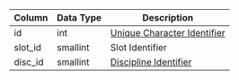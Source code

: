 | Column  | Data Type | Description                                      |
| ------- | --------- | ------------------------------------------------ |
| id      | int       | [Unique Character Identifier](character_data.md) |
| slot_id | smallint  | Slot Identifier                                  |
| disc_id | smallint  | [Discipline Identifier](spells_new.md)           |